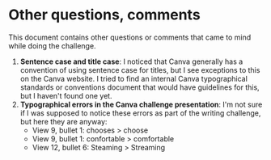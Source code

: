 # Other questions, comments
This document contains other questions or comments that came to mind while doing the challenge.
1. **Sentence case and title case**: I noticed that Canva generally has a convention of using sentence case for titles, but I see exceptions to this on the Canva website. I tried to find an internal Canva typographical standards or conventions document that would have guidelines for this, but I haven't found one yet. 
2. **Typographical errors in the Canva challenge presentation**: I'm not sure if I was supposed to notice these errors as part of the writing challenge, but here they are anyway:
   - View 9, bullet 1: chooses > choose
   - View 9, bullet 1: confortable > comfortable
   - View 12, bullet 6: Steaming > Streaming

